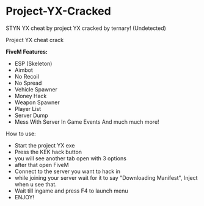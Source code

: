 # Project-YX-Cracked
STYN YX cheat by project YX cracked by ternary!
(Undetected)

Project YX cheat crack

**FiveM Features:**
* ESP (Skeleton)
* Aimbot
* No Recoil
* No Spread
* Vehicle Spawner
* Money Hack
* Weapon Spawner
* Player List
* Server Dump
* Mess With Server In Game Events
And much much more!

How to use:

* Start the project YX exe
* Press the KEK hack button
* you will see another tab open with 3 options
* after that open FiveM
* Connect to the server you want to hack in
* while joining your server wait for it to say "Downloading Manifest", Inject when u see that.
* Wait till ingame and press F4 to launch menu
* ENJOY!

